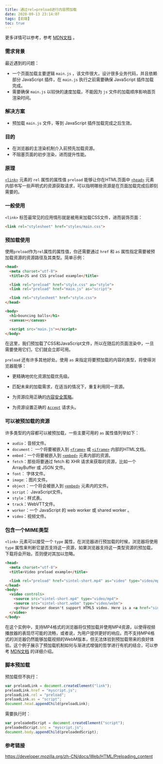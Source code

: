 ```yaml
---
title: 通过rel=preload进行内容预加载
date: 2020-09-13 23:14:07
tags: [前端]
toc: true
---
```


更多详情可以参考，参考 [MDN文档](https://developer.mozilla.org/zh-CN/docs/Web/HTML/Preloading_content) 。

### 需求背景

最近遇到的问题：

- 一个页面加载主要逻辑 `main.js` ，该文件很大，设计很多业务代码，并且依赖部分 JavaScript 插件，在 `main.js` 执行之前需要确保 JavaScript 插件加载完成。
- 需要确保 `main.js` 以较快的速度加载，不能因为 `js` 文件的加载顺序影响首页渲染时间。

<!--more-->

### 解决方案

- 预加载 `main.js` 文件，等到 JavaScript 插件加载完成之后生效。

### 目的

- 在浏览器的主渲染机制介入前预先加载资源。
- 不阻塞页面的初步渲染，进而提升性能。

### 原理

 [`<link>`](https://developer.mozilla.org/zh-CN/docs/Web/HTML/Element/link) 元素的  `rel` 属性的属性值 `preload` 能够让你在HTML页面中 [`<head>`](https://developer.mozilla.org/zh-CN/docs/Web/HTML/Element/head) 元素内部书写一些声明式的资源获取请求，可以指明哪些资源是在页面加载完成后即刻需要的。

### 一般使用

`<link>` 标签最常见的应用情形就是被用来加载CSS文件，进而装饰页面：

```html
<link rel="stylesheet" href="styles/main.css">
```

### 预加载使用

使用`preload`作为`rel`属性的属性值，你还需要通过 `href` 和 `as` 属性指定需要被预加载资源的资源路径及其类型。简单示例：

```html
<head>
  <meta charset="utf-8">
  <title>JS and CSS preload example</title>

  <link rel="preload" href="style.css" as="style">
  <link rel="preload" href="main.js" as="script">

  <link rel="stylesheet" href="style.css">
</head>

<body>
  <h1>bouncing balls</h1>
  <canvas></canvas>

  <script src="main.js"></script>
</body>
```

在这里，我们预加载了CSS和JavaScript文件，所以在随后的页面渲染中，一旦需要使用它们，它们就会立即可用。

`preload` 还有许多其他好处。使用 `as` 来指定将要预加载的内容的类型，将使得浏览器能够：

- 更精确地优化资源加载优先级。

- 匹配未来的加载需求，在适当的情况下，重复利用同一资源。

- 为资源应用正确的[内容安全策略](https://developer.mozilla.org/en-US/docs/Web/HTTP/CSP)。

- 为资源设置正确的 [`Accept`](https://developer.mozilla.org/en-US/docs/Web/HTTP/Headers/Accept) 请求头。

### 可以被预加载的资源

许多类型的内容都可以被预加载，一些主要可用的 `as` 属性值列举如下：

- `audio`：音频文件。
- `document`： 一个将要被嵌入到 [`<frame>`](https://developer.mozilla.org/zh-CN/docs/Web/HTML/Element/frame) 或 [`<iframe>`](https://developer.mozilla.org/zh-CN/docs/Web/HTML/Element/iframe) 内部的HTML文档。
- `embed`：一个将要被嵌入到 [`<embed>`](https://developer.mozilla.org/zh-CN/docs/Web/HTML/Element/embed) 元素内部的资源。
- `fetch`：那些将要通过 fetch 和 XHR 请求来获取的资源，比如一个 ArrayBuffer 或 JSON 文件。
- `font`： 字体文件。
- `image`:：图片文件。
- `object`：一个将会被嵌入到 [`<embed>`](https://developer.mozilla.org/zh-CN/docs/Web/HTML/Element/embed) 元素内的文件。
- `script`： JavaScript文件。
- `style`：样式表。
- `track`：WebVTT文件。
- `worker`：一个 JavaScript 的 web worker 或 shared worker 。
- `video`：视频文件。

### 包含一个MIME类型

`<link>` 元素可以接受一个 `type` 属性，在浏览器进行预加载的时候，浏览器将使用 `type` 属性来判断它是否支持这一资源，如果浏览器支持这一类型资源的预加载，下载将会开始，否则便对其加以忽略。

```html
<head>
  <meta charset="utf-8">
  <title>Video preload example</title>

  <link rel="preload" href="sintel-short.mp4" as="video" type="video/mp4">
</head>
<body>
  <video controls>
    <source src="sintel-short.mp4" type="video/mp4">
    <source src="sintel-short.webm" type="video/webm">
    <p>Your browser doesn't support HTML5 video. Here is a <a href="sintel-short.mp4">link to the video</a> instead.</p>
  </video>
</body>
```

在这个实例中，支持MP4格式的浏览器将仅预加载并使用MP4资源，以使得视频播放器的表现尽可能的流畅，或者说，为用户提供更好的响应。而不支持MP4格式的浏览器仍然能够加载视频的WebM版本，但无法体验到预加载带来的良好体验。这个例子展示了预加载机制如何与渐进式增强的哲学进行有机的结合，可以参考 [MDN文档](https://developer.mozilla.org/zh-CN/docs/Web/HTML/Preloading_content) 的详细介绍。

### 脚本预加载

预加载但不执行：

```javascript
var preloadLink = document.createElement("link");
preloadLink.href = "myscript.js";
preloadLink.rel = "preload";
preloadLink.as = "script";
document.head.appendChild(preloadLink);
```

需要执行时：

```javascript
var preloadedScript = document.createElement("script");
preloadedScript.src = "myscript.js";
document.body.appendChild(preloadedScript);
```

### 参考链接

https://developer.mozilla.org/zh-CN/docs/Web/HTML/Preloading_content